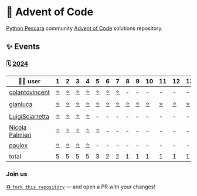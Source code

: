 # 🌠 Advent of Code

[Python Pescara](https://pescara.python.it) community [Advent of Code](https://adventofcode.com/) solutions repository.

## ✨ Events

### 🗓️ [2024](https://adventofcode.com/2024)

| 🧑‍💻 user                                               | 1                                                                                | 2                                                                                | 3                                                                          | 4   | 5   | 6   | 7   | 8   | 9   | 10  | 11  | 12  | 13  | 14  | 15  | 16  | 17  | 18  | 19  | 20  | 21  | 22  | 23  | 24  | 25  |
| ----------------------------------------------------- | -------------------------------------------------------------------------------- | -------------------------------------------------------------------------------- | -------------------------------------------------------------------------- | --- | --- | --- | --- | --- | --- | --- | --- | --- | --- | --- | --- | --- | --- | --- | --- | --- | --- | --- | --- | --- | --- |
| [colantovincent](https://github.com/Colantovincent)   | [⭐](https://github.com/Colantovincent/aoc2024/blob/main/day1.py)                | [⭐](https://github.com/Colantovincent/aoc2024/blob/main/day2.py)                | [⭐](https://github.com/Colantovincent/aoc2024/blob/main/day3.py)          | [⭐](https://github.com/Colantovincent/aoc2024/blob/main/day4.py)   | [⭐](https://github.com/Colantovincent/aoc2024/blob/main/day5.py)   | [⭐](https://github.com/Colantovincent/aoc2024/blob/main/day6.py)   | [⭐](https://github.com/Colantovincent/aoc2024/blob/main/day7.py)   | -   | -   | -   | -   | -   | -   | -   | -   | -   | -   | -   | -   | -   | -   | -   | -   | -   | -   |
| [gianluca](https://www.sci.unich.it/~amato/)          | [⭐](https://github.com/amato-gianluca/aoc2024/tree/main/puzzle1)                | [⭐](https://github.com/amato-gianluca/aoc2024/tree/main/puzzle2)                | [⭐](https://github.com/amato-gianluca/aoc2024/tree/main/puzzle3)          | [⭐](https://github.com/amato-gianluca/aoc2024/tree/main/puzzle4)   | [⭐](https://github.com/amato-gianluca/aoc2024/tree/main/puzzle5)    | [⭐](https://github.com/amato-gianluca/aoc2024/tree/main/puzzle6)     | [⭐](https://github.com/amato-gianluca/aoc2024/tree/main/puzzle7)    | [⭐](https://github.com/amato-gianluca/aoc2024/tree/main/puzzle8)   | [⭐](https://github.com/amato-gianluca/aoc2024/tree/main/puzzle9)     | [⭐](https://github.com/amato-gianluca/aoc2024/tree/main/puzzle10)   | [⭐](https://github.com/amato-gianluca/aoc2024/tree/main/puzzle11)   | [⭐](https://github.com/amato-gianluca/aoc2024/tree/main/puzzle12)    | [⭐](https://github.com/amato-gianluca/aoc2024/tree/main/puzzle13)   |  [⭐](https://github.com/amato-gianluca/aoc2024/tree/main/puzzle14)   | [⭐](https://github.com/amato-gianluca/aoc2024/tree/main/puzzle15)   | [⭐](https://github.com/amato-gianluca/aoc2024/tree/main/puzzle16)    | -   | -   | -   | -   | -   | -   | -   | -   | -   |
| [LuigiSciarretta](https://github.com/LuigiSciarretta) | [⭐](https://github.com/LuigiSciarretta/AdventOfCode24/blob/master/Day1/day1.py) | [⭐](https://github.com/LuigiSciarretta/AdventOfCode24/blob/master/Day2/day2.py) | [⭐](https://github.com/LuigiSciarretta/AdventOfCode24/blob/master/Day3/day3.py) | [⭐](https://github.com/LuigiSciarretta/AdventOfCode24/blob/master/Day4/day4.py) | -   | -   | -   | -   | -   | -   | -   | -   | -   | -   | -   | -   | -   | -   | -   | -   | -   | -   | -   | -   | -   |
| [Nicola Palmieri](https://github.com/n1c0p)                      | [⭐](https://github.com/n1c0p/AdventOfCode2024)       | [⭐](https://github.com/n1c0p/AdventOfCode2024)       | [⭐](https://github.com/n1c0p/AdventOfCode2024) | [⭐](https://github.com/n1c0p/AdventOfCode2024)   | [⭐](https://github.com/n1c0p/AdventOfCode2024)   | -   | -   | -   | -   | -   | -   | -   | -   | -   | -   | -   | -   | -   | -   | -   | -   | -   | -   | -   | -   |
| [paulox](https://www.paulox.net)                      | [⭐](https://github.com/pauloxnet/adventofcode/blob/main/aoc2024/day01.py)       | [⭐](https://github.com/pauloxnet/adventofcode/blob/main/aoc2024/day02.py)       | [⭐](https://github.com/pauloxnet/adventofcode/blob/main/aoc2024/day03.py) | [⭐](https://github.com/pauloxnet/adventofcode/blob/main/aoc2024/day04.py) | -   | -   | -   | -   | -   | -   | -   | -   | -   | -   | -   | -   | -   | -   | -   | -   | -   | -   | -   | -   | -   |
| total                                                 | 5                                                                                | 5                                                                                | 5                                                                          | 5   | 3    | 2    | 2    | 1    | 1    | 1    | 1    |  1   | 1    | 1    | 1    | 1    |     |     |     |     |     |     |     |     |     |

### Join us

[♻️ `fork this repository`](https://github.com/PythonPescara/advent-of-code/fork) — and open a PR with your changes!
